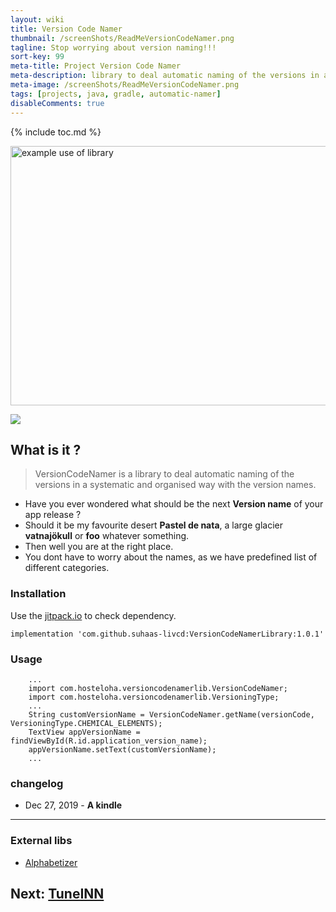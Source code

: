 ```yaml
---
layout: wiki
title: Version Code Namer
thumbnail: /screenShots/ReadMeVersionCodeNamer.png
tagline: Stop worrying about version naming!!!
sort-key: 99
meta-title: Project Version Code Namer
meta-description: library to deal automatic naming of the versions in a systematic and organised way with the version names.
meta-image: /screenShots/ReadMeVersionCodeNamer.png
tags: [projects, java, gradle, automatic-namer]
disableComments: true
---
```


{% include toc.md %}

<img src="/screenShots/ReadMeVersionCodeNamer.png" align="center" title="example use of library" width="818" height="415">

[![](https://jitpack.io/v/suhaas-livcd/VersionCodeNamerLibrary.svg)](https://jitpack.io/#suhaas-livcd/VersionCodeNamerLibrary)

## What is it ?
> VersionCodeNamer is a library to deal automatic naming of the versions in a systematic and organised way with the version names.
- Have you ever wondered what should be the next **Version name** of your app release ?
- Should it be my favourite desert **Pastel de nata**, a large glacier **vatnajökull** or **foo** whatever something.
- Then well you are at the right place.
- You dont have to worry about the names, as we have predefined list of different categories.

### Installation

Use the [jitpack.io](https://jitpack.io/#suhaas-livcd/VersionCodeNamerLibrary) to check dependency.

```
implementation 'com.github.suhaas-livcd:VersionCodeNamerLibrary:1.0.1'
```

### Usage

```
    ...
    import com.hosteloha.versioncodenamerlib.VersionCodeNamer;
    import com.hosteloha.versioncodenamerlib.VersioningType;
    ...
    String customVersionName = VersionCodeNamer.getName(versionCode, VersioningType.CHEMICAL_ELEMENTS);
    TextView appVersionName = findViewById(R.id.application_version_name);
    appVersionName.setText(customVersionName);
    ...
```


### changelog
* Dec 27, 2019 - **A kindle**

---- 
### External libs
* [Alphabetizer](https://alphabetizer.flap.tv/lists/)


## Next: [TuneINN](/projects/tune-inn)
